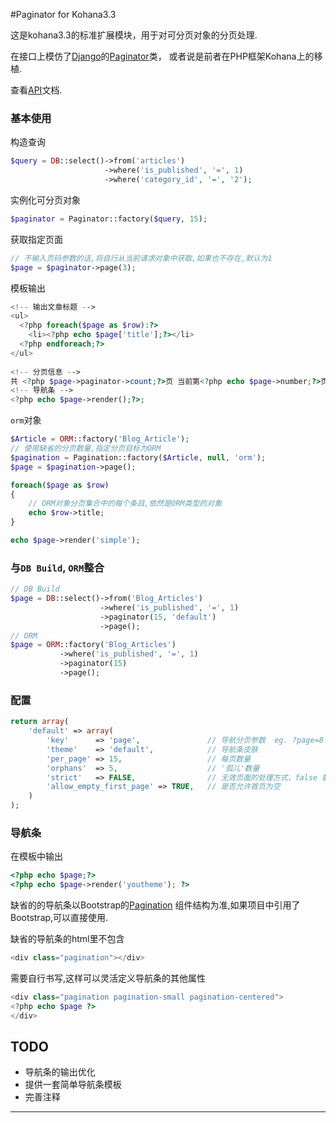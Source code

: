#Paginator for Kohana3.3

这是kohana3.3的标准扩展模块，用于对可分页对象的分页处理.

在接口上模仿了[Django](https://www.djangoproject.com/)的[Paginator](https://docs.djangoproject.com/en/1.5/topics/pagination/)类，
或者说是前者在PHP框架Kohana上的移植.

查看[API](https://github.com/isme-sun/paginator/blob/master/API.md)文档.

### 基本使用

构造查询

~~~ php
$query = DB::select()->from('articles')
                     ->where('is_published', '=', 1)
                     ->where('category_id', '=', '2');
~~~

实例化可分页对象

~~~ php
$paginator = Paginator::factory($query, 15);
~~~

获取指定页面

~~~ php
// 不输入页码参数的话,将自行从当前请求对象中获取,如果也不存在,默认为1
$page = $paginator->page(3);  
~~~

模板输出

~~~ php
<!-- 输出文章标题 -->
<ul>
  <?php foreach($page as $row):?> 
    <li><?php echo $page['title'];?></li>
  <?php endforeach;?>
</ul>
    
<!-- 分页信息 -->
共 <?php $page->paginator->count;?>页 当前第<?php echo $page->number;?>页
<!-- 导航条 -->
<?php echo $page->render();?>;
~~~

`orm`对象

~~~ php
$Article = ORM::factory('Blog_Article');
// 使用缺省的分页数量,指定分页目标为ORM
$pagination = Pagination::factory($Article, null, 'orm'); 
$page = $pagination->page();

foreach($page as $row) 
{
    // ORM对象分页集合中的每个条目,依然是ORM类型的对象
    echo $row->title;    
}

echo $page->render('simple');
~~~

### 与`DB Build`, `ORM`整合

~~~ php
// DB Build
$page = DB::select()->from('Blog_Articles')
                    ->where('is_published', '=', 1)
                    ->paginator(15, 'default')
                    ->page();
// ORM
$page = ORM::factory('Blog_Articles')
           ->where('is_published', '=', 1)
           ->paginator(15)
           ->page();
~~~

### 配置

~~~ php
return array(
    'default' => array(
        'key'      => 'page',               // 导航分页参数  eg. ?page=8
        'theme'    => 'default',            // 导航条皮肤
        'per_page' => 15,                   // 每页数量
        'orphans'  => 5,                    // '孤儿'数量
        'strict'   => FALSE,                // 无效页面的处理方式，false 静默
        'allow_empty_first_page' => TRUE,   // 是否允许首页为空
    ) 
);
~~~

### 导航条

在模板中输出

~~~ php
<?php echo $page;?>
<?php echo $page->render('youtheme'); ?>
~~~

缺省的的导航条以Bootstrap的[Pagination](http://twitter.github.io/bootstrap/components.html#pagination)
组件结构为准,如果项目中引用了Bootstrap,可以直接使用.

缺省的导航条的html里不包含

~~~ php
<div class="pagination"></div>
~~~

需要自行书写,这样可以灵活定义导航条的其他属性

~~~ php
<div class="pagination pagination-small pagination-centered">
<?php echo $page ?>
</div>
~~~

## TODO

- 导航条的输出优化
- 提供一套简单导航条模板
- 完善注释

------------------------------------------------------------------------------
